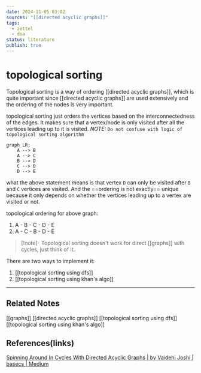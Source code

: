 ```yaml
---
date: 2024-11-05 03:02
sources: "[[directed acyclic graphs]]"
tags:
  - zettel
  - dsa
status: literature
publish: true
---
```

# topological sorting

Topological sorting is a way of ordering [[directed acyclic graphs]], which is quite important since [[directed acyclic graphs]] are used extensively and the ordering of the nodes is very important.

topological sorting just orders the vertices based on the interconnectedness of the edges. It makes sure that a vertex/node is only visited after all the vertices leading up to it is visited. *NOTE:* `Do not confuse with logic of topological sorting algorithm`

```mermaid
graph LR;
	A --> B
	A --> C
	B --> D
	C --> D
	D --> E
```

what the above statement means is that vertex `D` can only be visited after `B` and `C` vertices are visited. And the ==ordering is not exactly== unique because it only depends on whether the vertices leading up to a vertex are visited or not. 

topological ordering for above graph:
1. A - B - C - D - E
2. A - C - B - D - E

> [!note]-
> Topological sorting doesn't work for direct [[graphs]] with cycles, just think of it. 

There are two ways to implement it:
1. [[topological sorting using dfs]]
2. [[topological sorting using khan's algo]]

---
## Related Notes
[[graphs]]
[[directed acyclic graphs]]
[[topological sorting using dfs]]
[[topological sorting using khan's algo]]

## References(links)
[Spinning Around In Cycles With Directed Acyclic Graphs | by Vaidehi Joshi | basecs | Medium](https://medium.com/basecs/spinning-around-in-cycles-with-directed-acyclic-graphs-a233496d4688)